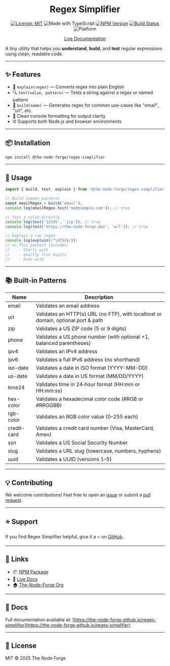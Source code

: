 <div align="center">

# Regex Simplifier

[![License: MIT](https://img.shields.io/badge/License-MIT-yellow.svg)](https://opensource.org/licenses/MIT)
![Made with TypeScript](https://img.shields.io/badge/Made%20with-TypeScript-007acc)
[![NPM Version](https://img.shields.io/npm/v/@the-node-forge/regex-simplifier)](https://www.npmjs.com/package/@the-node-forge/regex-simplifier)
[![Build Status](https://img.shields.io/github/actions/workflow/status/the-node-forge/regex-simplifier/ci.yaml?branch=main)](https://github.com/The-Node-Forge/regex-simplifier/actions)
![Platform](https://img.shields.io/badge/platform-node%20%7C%20browser-brightgreen)

[Live Documentation](https://the-node-forge.github.io/regex-simplifier/)

</div>

A tiny utility that helps you **understand**, **build**, and **test** regular
expressions using clean, readable code.

---

## ✨ Features

- 🧠 `explain(regex)` — Converts regex into plain English
- 🔍 `test(value, pattern)` — Tests a string against a regex or named pattern
- 🧱 `build(name)` — Generates regex for common use-cases like "email", "url", etc.
- 💬 Clean console formatting for output clarity
- 🌐 Supports both Node.js and browser environments

---

## 📦 Installation

```bash
npm install @the-node-forge/regex-simplifier
```

---

## 🚀 Usage

```ts
import { build, test, explain } from '@the-node-forge/regex-simplifier';

// Build common patterns
const emailRegex = build('email');
console.log(emailRegex.test('me@example.com')); // true

// Test a value directly
console.log(test('12345', 'zip')); // true
console.log(test('https://the-node-forge.dev', 'url')); // true

// Explain a raw regex
console.log(explain(/^\d{5}$/));
// => This pattern includes:
//    - Starts with
//    - exactly five digits
//    - Ends with
```

---

## 📚 Built-in Patterns

| Name        | Description                                                                       |
| ----------- | --------------------------------------------------------------------------------- |
| email       | Validates an email address                                                        |
| url         | Validates an HTTP(s) URL (no FTP), with localhost or domain, optional port & path |
| zip         | Validates a US ZIP code (5 or 9 digits)                                           |
| phone       | Validates a US phone number (with optional +1, balanced parentheses)              |
| ipv4        | Validates an IPv4 address                                                         |
| ipv6        | Validates a full IPv6 address (no shorthand)                                      |
| iso-date    | Validates a date in ISO format (YYYY-MM-DD)                                       |
| us-date     | Validates a date in US format (MM/DD/YYYY)                                        |
| time24      | Validates time in 24‑hour format (HH:mm or HH:mm:ss)                              |
| hex-color   | Validates a hexadecimal color code (#RGB or #RRGGBB)                              |
| rgb-color   | Validates an RGB color value (0–255 each)                                         |
| credit-card | Validates a credit card number (Visa, MasterCard, Amex)                           |
| ssn         | Validates a US Social Security Number                                             |
| slug        | Validates a URL slug (lowercase, numbers, hyphens)                                |
| uuid        | Validates a UUID (versions 1–5)                                                   |

---

## 💡 Contributing

We welcome contributions! Feel free to open an
[issue](https://github.com/The-Node-Forge/regex-simplifier/issues) or submit a
[pull request](https://github.com/The-Node-Forge/regex-simplifier/pulls).

---

## ⭐ Support

If you find Regex Simplifier helpful, give it a ⭐ on
[GitHub](https://github.com/The-Node-Forge/regex-simplifier).

---

## 🔗 Links

- 📦 [NPM Package](https://www.npmjs.com/package/@the-node-forge/regex-simplifier)
- 📖 [Live Docs](https://the-node-forge.github.io/regex-simplifier/)
- 🏠 [The-Node-Forge Org](https://github.com/The-Node-Forge)

---

## 📖 Docs

Full documentation available at:
[https://the-node-forge.github.io/regex-simplifier](https://the-node-forge.github.io/regex-simplifier)

---

## 📝 License

MIT © 2025 The Node Forge

